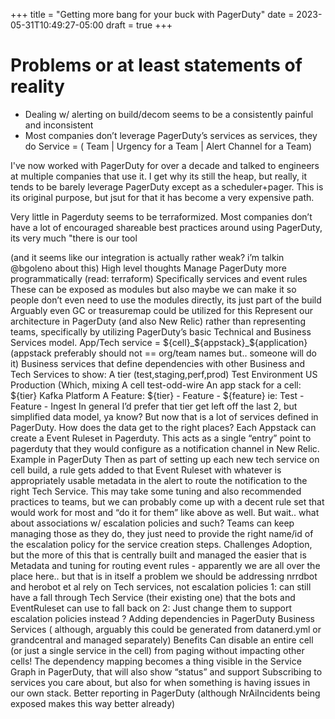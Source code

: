 +++
title = "Getting more bang for your buck with PagerDuty"
date = 2023-05-31T10:49:27-05:00
draft = true
+++
# Problems or at least statements of reality

* Dealing w/ alerting on build/decom seems to be a consistently painful and inconsistent
* Most companies don’t leverage PagerDuty’s services as services, they do Service = ( Team | Urgency for a Team | Alert Channel for a Team)


I've now worked with PagerDuty for over a decade and talked to engineers at multiple companies that use it.  I get why its still the heap, but really, it tends to be barely leverage PagerDuty except as a scheduler+pager. This is its original purpose, but jsut for that it has become a very expensive path.

Very little in Pagerduty seems to be terraformized.
Most companies don’t have a lot of encouraged shareable best practices around using PagerDuty, its very much "there is our tool

 (and it seems like our integration is actually rather weak? i’m talkin
@bgoleno
about this)
High level thoughts
Manage PagerDuty more programmatically (read: terraform)
Specifically services and event rules
These can be exposed as modules but also maybe we can make it so people don’t even need to use the modules directly, its just part of the build
Arguably even GC or treasuremap could be utilized for this
Represent our architecture in PagerDuty (and also New Relic) rather than representing teams, specifically by utilizing PagerDuty’s basic Technical and Business Services model.
App/Tech service = ${cell}_${appstack}_${application} (appstack preferably should not == org/team names but.. someone will do it)
Business services that define dependencies with other Business and Tech Services to show:
A tier (test,staging,perf,prod) Test Environment US Production (Which, mixing
A cell test-odd-wire
An app stack for a cell: ${tier} Kafka Platform
A Feature: ${tier} - Feature - ${feature} ie: Test - Feature - Ingest
In general I’d prefer that  tier get left off the last 2, but simplified data model, ya know?
But now that is a lot of services defined in PagerDuty. How does the data get to the right places?
Each Appstack can create a Event Ruleset in Pagerduty. This acts as a single “entry” point to pagerduty that they would configure as a notification channel in New Relic. Example in PagerDuty
Then as part of setting up each new tech service on cell build, a rule gets added to that Event Ruleset with whatever is appropriately usable metadata in the alert to route the notification to the right Tech Service.
This may take some tuning and also recommended practices to teams, but we can probably come up with a decent rule set that would work for most and “do it for them” like above as well.
But wait.. what about associations w/ escalation policies and such?
Teams can keep managing those as they do, they just need to provide the right name/id of the escalation policy for the service creation steps.
Challenges
Adoption, but the more of this that is centrally built and managed the easier that is
Metadata and tuning for routing event rules - apparently we are all over the place here.. but that is in itself a problem we should be addressing
nrrdbot and herobot et al rely on Tech services, not escalation policies
1: can still have a fall through Tech Service (their existing one) that the bots and EventRuleset can use to fall back on
2: Just change them to support escalation policies instead ?
Adding dependencies in PagerDuty Business Services ( although, arguably this could be generated from datanerd.yml or grandcentral and managed separately)
Benefits
Can disable an entire cell (or just a single service in the cell) from paging without impacting other cells!
The dependency mapping becomes a thing visible in the Service Graph in PagerDuty, that will also show “status” and support Subscribing to services you care about, but also for when something is having issues in our own stack.
Better reporting in PagerDuty (although NrAiIncidents being exposed makes this way better already)
